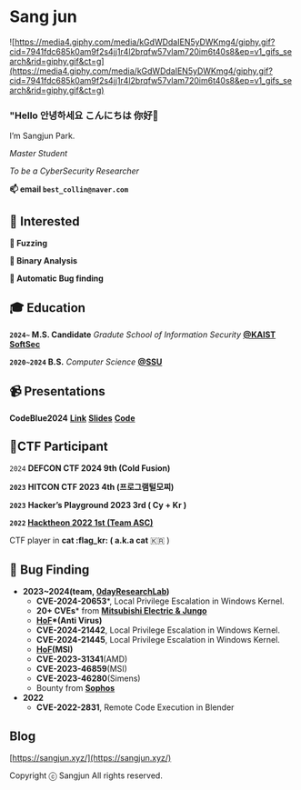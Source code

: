 # Sang jun

![https://media4.giphy.com/media/kGdWDdaIEN5yDWKmg4/giphy.gif?cid=7941fdc685k0am9f2s4jj1r4l2brqfw57vlam720im6t40s8&ep=v1_gifs_search&rid=giphy.gif&ct=g](https://media4.giphy.com/media/kGdWDdaIEN5yDWKmg4/giphy.gif?cid=7941fdc685k0am9f2s4jj1r4l2brqfw57vlam720im6t40s8&ep=v1_gifs_search&rid=giphy.gif&ct=g)

### **"Hello 안녕하세요 こんにちは 你好👋**

I’m Sangjun Park.

*Master Student*

*To be a CyberSecurity Researcher*

**📫 email `best_collin@naver.com`**

## 👣 Interested

**🌱 Fuzzing**

**🌱 Binary Analysis**

**🌱 Automatic Bug finding**

## **🎓 Education**

**`2024~` M.S. Candidate** *Gradute School of Information Security* [**@KAIST SoftSec**](https://softsec.kaist.ac.kr/)

**`2020~2024` B.S.** *Computer Science* [**@SSU**](http://cse.ssu.ac.kr/)

## **📹 Presentations**
**CodeBlue2024** **[Link](https://codeblue.jp/en/program/time-table/day2-010/)** **[Slides](https://github.com/0dayResearchLab/msFuzz/blob/master/CODEBLUE2024.pdf)** **[Code](https://github.com/0dayResearchLab/msFuzz)**

## 🧾CTF Participant

`2024` **DEFCON CTF 2024 9th (Cold Fusion)**

**`2023`** **HITCON CTF 2023 4th (프로그램털모찌)**

**`2023`** **Hacker’s Playground 2023 3rd ( Cy + Kr )**

**`2022` [Hacktheon 2022 1st (Team ASC)](https://www.smartcitytoday.co.kr/news/articleView.html?idxno=24207)**

CTF player in **cat :flag_kr: ( a.k.a cat** 🇰🇷 )

## 📝 Bug Finding

- **2023~2024(team, [0dayResearchLab](https://github.com/0dayResearchLab))**
    - **CVE-2024-20653***, Local Privilege Escalation in Windows Kernel.
    - **20+ CVEs*** from [**Mitsubishi Electric & Jungo**](https://www.cisa.gov/news-events/ics-advisories/icsa-24-135-04)
    - **[HoF](https://www.escanav.com/en/support/eScan-hall-of-fame.asp)*(Anti Virus)**
    - **CVE-2024-21442**, Local Privilege Escalation in Windows Kernel.
    - **CVE-2024-21445**, Local Privilege Escalation in Windows Kernel.
    - **[HoF](https://csr.msi.com/global/product-security-advisories)(MSI)**
    - **CVE-2023-31341**(AMD)
    - **CVE-2023-46859**(MSI)
    - **CVE-2023-46280**(Simens)
    - Bounty from [**Sophos**](https://www.sophos.com/en-us)
- **2022**
    - **CVE-2022-2831**, Remote Code Execution in Blender

## Blog

[https://sangjun.xyz/](https://sangjun.xyz/)

Copyright ⓒ Sangjun All rights reserved.
